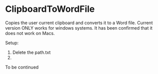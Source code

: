 # ClipboardToWordFile
 Copies the user current clipboard and converts it to a Word file. Current version ONLY works for windows systems. 
It has been confirmed that it does not work on Macs.

Setup:

1. Delete the path.txt
2. 
To be continued
